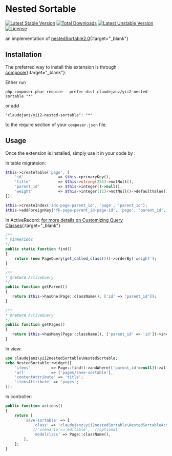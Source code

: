 Nested Sortable
===============

[![Latest Stable Version](https://poser.pugx.org/claudejanz/yii2-nested-sortable/v/stable.svg)](https://packagist.org/packages/claudejanz/yii2-nested-sortable) [![Total Downloads](https://poser.pugx.org/claudejanz/yii2-nested-sortable/downloads.svg)](https://packagist.org/packages/claudejanz/yii2-nested-sortable) [![Latest Unstable Version](https://poser.pugx.org/claudejanz/yii2-nested-sortable/v/unstable.svg)](https://packagist.org/packages/claudejanz/yii2-nested-sortable) [![License](https://poser.pugx.org/claudejanz/yii2-nested-sortable/license.svg)](https://packagist.org/packages/claudejanz/yii2-nested-sortable)


an implementation of [nestedSortable2.0](http://ilikenwf.github.io/example.html){:target="_blank"}

Installation
------------

The preferred way to install this extension is through [composer](http://getcomposer.org/download/){:target="_blank"}.

Either run

```
php composer.phar require --prefer-dist claudejanz/yii2-nested-sortable "*"
```

or add

```
"claudejanz/yii2-nested-sortable": "*"
```

to the require section of your `composer.json` file.


Usage
-----

Once the extension is installed, simply use it in your code by  :

In table migrateion:
```php
$this->createTable('page', [
    'id'               => $this->primaryKey(),
    'title'            => $this->string(255)->notNull(),
    'parent_id'        => $this->integer()->null(),
    'weight'           => $this->integer(11)->notNull()->defaultValue(1),
]);

$this->createIndex('idx-page-parent_id', 'page', 'parent_id');
$this->addForeignKey('fk-page-parent_id-page-id', 'page', 'parent_id', 'page', 'id', 'SET NULL', 'CASCADE');
```

In ActiveRecord:
[for more details on Customizing Query Classes](http://www.yiiframework.com/doc-2.0/guide-db-active-record.html#customizing-query-classes){:target="_blank"}
```php
/**
* @inheridoc
*/
public static function find()
{
    return (new PageQuery(get_called_class()))->orderBy('weight');
}

/**
* @return ActiveQuery
*/
public function getParent()
{
   return $this->hasOne(Page::className(), ['id' => 'parent_id']);
}

/**
* @return ActiveQuery
*/
public function getPages()
{
   return $this->hasMany(Page::className(), ['parent_id' => 'id'])->inverseOf('parent');
}
```

In view:
```php
use claudejanz\yii2nestedSortable\NestedSortable;
echo NestedSortable::widget([
    'items'         => Page::find()->andWhere(['parent_id'=>null])->all(),
    'url'           => ['pages/save-sortable'],
    'contentAttribute' => 'title';
    'itemsAttribute' => 'pages';
]);
```

In controller:
```php
public function actions()
{
    return [
        'save-sortable' => [
            'class' => 'claudejanz\yii2nestedSortable\NestedSortableAction',
            //'scenario'=>'editable',  //optional
            'modelclass' => Page::className(),
        ],
    ];
}
```
